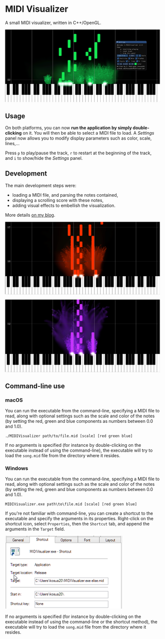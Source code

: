 # MIDI Visualizer

A small MIDI visualizer, written in C++/OpenGL. 

![Result image](result1.png)  

## Usage

On both platforms, you can now **run the application by simply double-clicking** on it. You will then be able to select a MIDI file to load. A *Settings* panel now allows you to modify display parameters such as color, scale, lines,...

Press `p` to play/pause the track, `r` to restart at the beginning of the track, and `i` to show/hide the *Settings* panel. 

## Development

The main development steps were:

- loading a MIDI file, and parsing the notes contained,
- displaying a scrolling score with these notes,
- adding visual effects to embellish the visualization.

More details [on my blog](http://blog.simonrodriguez.fr/articles/28-12-2016_midi_visualization_a_case_study.html).

![Result image](result3.png) 

![Result image](result2.png) 

## Command-line use
### macOS

You can run the executable from the command-line, specifying a MIDI file to read, along with optional settings such as the scale and color of the notes (by setting the red, green and blue components as numbers between 0.0 and 1.0).

    ./MIDIVisualizer path/to/file.mid [scale] [red green blue]
    
If no arguments is specified (for instance by double-clicking on the executable instead of using the command-line), the executable will try to load the `song.mid` file from the directory where it resides.

### Windows

You can run the executable from the command-line, specifying a MIDI file to read, along with optional settings such as the scale and color of the notes (by setting the red, green and blue components as numbers between 0.0 and 1.0).

    MIDIVisualizer.exe path\to\file.mid [scale] [red green blue]
    
If you're not familiar with command-line, you can create a shortcut to the executable and specify the arguments in its properties. Right-click on the shortcut icon, select `Properties`, then the `Shortcut` tab, and append the arguments in the `Target` field.

![Instructions for Windows](help.png)

If no arguments is specified (for instance by double-clicking on the executable instead of using the command-line or the shortcut method), the executable will try to load the `song.mid` file from the directory where it resides.
 

 
